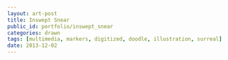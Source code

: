 ```yaml
---
layout: art-post
title: Inswept Snear
public_id: portfolio/inswept_snear
categories: drawn
tags: [multimedia, markers, digitized, doodle, illustration, surreal]
date: 2013-12-02
---
```

